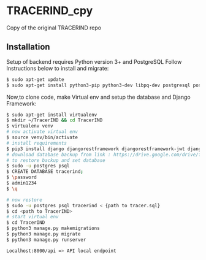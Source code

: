 # TRACERIND_cpy
Copy of the original TRACERIND repo
## Installation

Setup of backend requires Python version 3+ and PostgreSQL
Follow Instructions below to install and migrate:

```bash
$ sudo apt-get update
$ sudo apt-get install python3-pip python3-dev libpq-dev postgresql postgresql-contrib 
```
Now,to clone code, make Virtual env and setup the database and Django Framework:

```bash
$ sudo apt-get install virtualenv
$ mkdir ~/TracerIND && cd TracerIND
$ virtualenv venv
# now activate virtual env
$ source venv/bin/activate
# install requirements
$ pip3 install django djangorestframework djangorestframework-jwt django-cors-headers psycopg2-binary
# download database backup from link : https://drive.google.com/drive/folders/1AbTPsgRXrRmd87vDNapyHwv-QM8QYr2I?usp=sharing
# to restore backup and set database
$ sudo -u postgres psql
$ CREATE DATABASE tracerind;
$ \password
$ admin1234
$ \q

# now restore
$ sudo -u postgres psql tracerind < {path to tracer.sql}
$ cd <path to TracerIND>
# start virtual env
$ cd TracerIND
$ python3 manage.py makemigrations
$ python3 manage.py migrate
$ python3 manage.py runserver

Localhost:8000/api => API local endpoint
```
